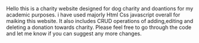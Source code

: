 Hello this is a charity website designed for dog charity and doantions for my academic purposes. i have used majorly Html Css javascript overall for maiking this website. It also includes CRUD operations of adding,editing and deleting a donation towards charity. Please feel free to go through the code and let me know if you can suggest any more changes.
